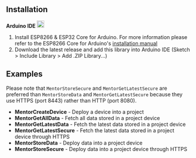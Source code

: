 ## Installation  
**Arduino IDE** <img src="https://camo.githubusercontent.com/647cefc4a331bc5ab2a760d3c731b9d0b3f1259b/68747470733a2f2f7777772e61726475696e6f2e63632f66617669636f6e2e69636f" width="20">  
1. Install ESP8266 & ESP32 Core for Arduino. For more information please refer to the ESP8266 Core for Arduino's [installation manual](https://github.com/esp8266/Arduino#installing-with-boards-manager)
2. Download the latest release and add this library into Arduino IDE (Sketch > Include Library > Add .ZIP Library...)  

## Examples
Please note that `MentorStoreSecure` and `MentorGetLatestSecure` are preferred than `MentorStoreData` and `MentorGetLatestSecure` because they use HTTPS (port 8443) rather than HTTP (port 8080).  

* **MentorCreateDevice** - Deploy a device into a project  
* **MentorGetAllData** - Fetch all data stored in a project device 
* **MentorGetLatestData** - Fetch the latest data stored in a project device
* **MentorGetLatestSecure** - Fetch the latest data stored in a project device through HTTPS  
* **MentorStoreData** - Deploy data into a project device
* **MentorStoreSecure** - Deploy data into a project device through HTTPS  
